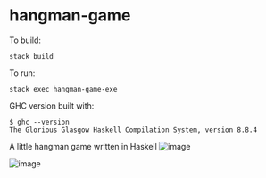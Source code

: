 # hangman-game

To build:

```
stack build
```

To run:

```
stack exec hangman-game-exe
```

GHC version built with:

```
$ ghc --version
The Glorious Glasgow Haskell Compilation System, version 8.8.4
```

A little hangman game written in Haskell
![image](https://user-images.githubusercontent.com/249641/210159881-fa68f840-c347-4b46-935a-f37f08d2b89a.png)

![image](https://user-images.githubusercontent.com/249641/210159863-6a943b68-12f2-46dc-813a-579ebd09710a.png)
